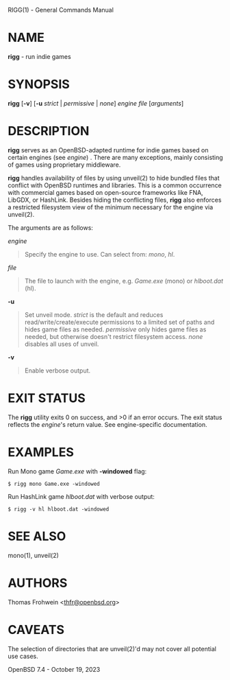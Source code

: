 RIGG(1) - General Commands Manual

# NAME

**rigg** - run indie games

# SYNOPSIS

**rigg**
\[**-v**]
\[**-u**&nbsp;*strict*&nbsp;|&nbsp;*permissive*&nbsp;|&nbsp;*none*]
*engine*
*file*
\[*arguments*]

# DESCRIPTION

**rigg**
serves as an
OpenBSD-adapted runtime for indie games based on certain engines
(see
*engine*)
.
There are many exceptions, mainly consisting of games using proprietary
middleware.

**rigg**
handles availability of files by using
unveil(2)
to hide bundled files that conflict with
OpenBSD
runtimes and libraries.
This is a common occurrence with commercial games based on open-source
frameworks like FNA, LibGDX, or HashLink.
Besides hiding the conflicting files,
**rigg**
also enforces a restricted filesystem view of the minimum necessary for
the engine via
unveil(2).

The arguments are as follows:

*engine*

> Specify the engine to use.
> Can select from:
> *mono*,
> *hl*.

*file*

> The file to launch with the engine, e.g.
> *Game.exe*
> (mono)
> or
> *hlboot.dat*
> (hl).

**-u**

> Set unveil mode.
> *strict*
> is the default and reduces read/write/create/execute permissions to a limited set of paths and hides game files as needed.
> *permissive*
> only hides game files as needed, but otherwise doesn't restrict filesystem access.
> *none*
> disables all uses of unveil.

**-v**

> Enable verbose output.

# EXIT STATUS

The **rigg** utility exits&#160;0 on success, and&#160;&gt;0 if an error occurs.
The exit status reflects the
*engine*'s
return value.
See engine-specific documentation.

# EXAMPLES

Run Mono game
*Game.exe*
with
**-windowed**
flag:

	$ rigg mono Game.exe -windowed

Run HashLink game
*hlboot.dat*
with verbose output:

	$ rigg -v hl hlboot.dat -windowed

# SEE ALSO

mono(1),
unveil(2)

# AUTHORS

Thomas Frohwein &lt;[thfr@openbsd.org](mailto:thfr@openbsd.org)&gt;

# CAVEATS

The selection of directories that are
unveil(2)'d
may not cover all potential use cases.

OpenBSD 7.4 - October 19, 2023
